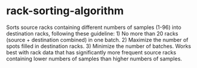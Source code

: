 # rack-sorting-algorithm
Sorts source racks containing different numbers of samples (1-96) into destination racks, following these guideline: 1) No more than 20 racks (source + destination combined) in one batch. 2) Maximize the number of spots filled in destination racks. 3) Minimize the number of batches. Works best with rack data that has significantly more frequent source racks containing lower numbers of samples than higher numbers of samples.
